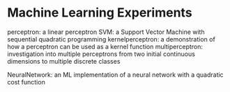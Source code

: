 # Machine Learning Experiments

perceptron: a linear perceptron
SVM: a Support Vector Machine with sequential quadratic programming
kernelperceptron: a demonstration of how a perceptron can be used as a kernel function
multiperceptron: investigation into multiple perceptrons from two initial continuous dimensions to multiple discrete classes

NeuralNetwork: an ML implementation of a neural network with a quadratic cost function